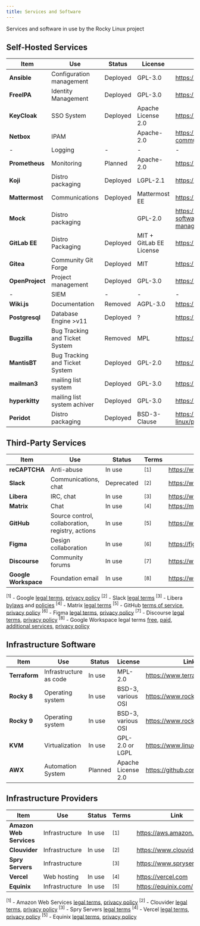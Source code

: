 ```yaml
---
title: Services and Software
---
```


Services and software in use by the Rocky Linux project

## Self-Hosted Services

| **Item**        | **Use**                        | **Status** | **License**             | **Link**                                             |
|-----------------|--------------------------------|------------|-------------------------|------------------------------------------------------|
| **Ansible**     | Configuration management       | Deployed   | GPL-3.0                 | https://ansible.com                                  |
| **FreeIPA**     | Identity Management            | Deployed   | GPL-3.0                 | https://www.freeipa.org                              |
| **KeyCloak**    | SSO System                     | Deployed   | Apache License 2.0      | https://keycloak.org                                 |
| **Netbox**      | IPAM                           |            | Apache-2.0              | https://github.com/netbox-community/netbox           |
| -               | Logging                        | -          | -                       | -                                                    |
| **Prometheus**  | Monitoring                     | Planned    | Apache-2.0              | https://prometheus.io                                |
| **Koji**        | Distro packaging               | Deployed   | LGPL-2.1                | https://fedoraproject.org/wiki/Koji                  |
| **Mattermost**  | Communications                 | Deployed   | Mattermost EE           | https://mattermost.com                               |
| **Mock**        | Distro packaging               |            | GPL-2.0                 | https://github.com/rpm-software-management/mock/wiki |
| **GitLab EE**   | Distro Packaging               | Deployed   | MIT + GitLab EE License | https://gitlab.com                                   |
| **Gitea**       | Community Git Forge            | Deployed   | MIT                     | https://gitea.io                                     |
| **OpenProject** | Project management             | Deployed   | GPL-3.0                 | https://www.openproject.org                          |
| -               | SIEM                           | -          | -                       | -                                                    |
| **Wiki.js**     | Documentation                  | Removed    | AGPL-3.0                | https://wiki.js.org                                  |
| **Postgresql**  | Database Engine  >v11          | Deployed   |  ?                      | https://www.postgresql.org/                          |
| **Bugzilla**    | Bug Tracking and Ticket System | Removed    | MPL                     | https://bugzilla.org                                 |
| **MantisBT**    | Bug Tracking and Ticket System | Deployed   | GPL-2.0                 | https://mantisbt.org                                 |
| **mailman3**    | mailing list system            | Deployed   | GPL-3.0                 | https://www.list.org/                                |
| **hyperkitty**  | mailing list system achiver    | Deployed   | GPL-3.0                 | https://www.list.org/                                |
| **Peridot**     | Distro packaging               | Deployed   | BSD-3-Clause            | https://github.com/rocky-linux/peridot               |

## Third-Party Services

| **Item**             | **Use**                                          | **Status** |  **Terms**   | **Link**                               |
|----------------------|--------------------------------------------------|------------|--------------|----------------------------------------|
| **reCAPTCHA**        | Anti-abuse                                       | In use     |<sup>[1]</sup>| https://www.google.com/recaptcha/about |
| **Slack**            | Communications, chat                             | Deprecated |<sup>[2]</sup>| https://www.slack.com                  |
| **Libera**           | IRC, chat                                        | In use     |<sup>[3]</sup>| https://www.libera.chat                |
| **Matrix**           | Chat                                             | In use     |<sup>[4]</sup>| https://matrix.org                     |
| **GitHub**           | Source control, collaboration, registry, actions | In use     |<sup>[5]</sup>| https://www.github.com                 |
| **Figma**            | Design collaboration                             | In use     |<sup>[6]</sup>| https://figma.com                      |
| **Discourse**        | Community forums                                 | In use     |<sup>[7]</sup>| https://www.discourse.org              |
| **Google Workspace** | Foundation email                                 | In use     |<sup>[8]</sup>| https://workspace.google.com           |

<sup>[1]</sup> - Google [legal terms](https://developers.google.com/terms), [privacy policy](https://policies.google.com/privacy)
<sup>[2]</sup> - Slack [legal terms](https://slack.com/intl/en-us/legal)
<sup>[3]</sup> - Libera [bylaws](https://libera.chat/bylaws/) and [policies](https://libera.chat/policies/)
<sup>[4]</sup> - Matrix [legal terms](https://matrix.org/legal/)
<sup>[5]</sup> - GitHub [terms of service](https://docs.github.com/en/free-pro-team@latest/github/site-policy/github-terms-of-service), [privacy policy](https://docs.github.com/en/free-pro-team@latest/github/site-policy/github-privacy-statement)
<sup>[6]</sup> - Figma [legal terms](https://www.figma.com/tos/), [privacy policy](https://www.figma.com/privacy/)
<sup>[7]</sup> - Discourse [legal terms](https://meta.discourse.org/tos), [privacy policy](https://www.discourse.org/privacy)
<sup>[8]</sup> - Google Workspace legal terms [free](https://workspace.google.com/terms/standard_terms.html), [paid](https://workspace.google.com/terms/2013/1/premier_terms.html), [additional services](https://workspace.google.com/intl/en/terms/additional_services.html), [privacy policy](https://policies.google.com/privacy)


## Infrastructure Software

| **Item**      | **Use**                | **Status** | **License**        | **Link**                       |
|---------------|------------------------|------------|--------------------|--------------------------------|
| **Terraform** | Infrastructure as code | In use     | MPL-2.0            | https://www.terraform.io       |
| **Rocky 8**   | Operating system       | In use     | BSD-3, various OSI | https://www.rockylinux.org     |
| **Rocky 9**   | Operating system       | In use     | BSD-3, various OSI | https://www.rockylinux.org     |
| **KVM**       | Virtualization         | In use     | GPL-2.0 or LGPL    | https://www.linux-kvm.org      |
| **AWX**       | Automation System      | Planned    | Apache License 2.0 | https://github.com/ansible/awx |

## Infrastructure Providers

| **Item**                | **Use**        | **Status** | **Terms**    | **Link**                    |
|-------------------------|----------------|------------|--------------|-----------------------------|
| **Amazon Web Services** | Infrastructure | In use     |<sup>[1]</sup>| https://aws.amazon.com      |
| **Clouvider**           | Infrastructure | In use     |<sup>[2]</sup>| https://www.clouvider.co.uk |
| **Spry Servers**        | Infrastructure |            |<sup>[3]</sup>| https://www.spryservers.net |
| **Vercel**              | Web hosting    | In use     |<sup>[4]</sup>| https://vercel.com          |
| **Equinix**             | Infrastructure | In use     |<sup>[5]</sup>| https://equinix.com/        |
<sup>[1]</sup> - Amazon Web Services [legal terms](https://aws.amazon.com/service-terms/), [privacy policy](https://aws.amazon.com/privacy/)
<sup>[2]</sup> - Clouvider [legal terms](https://www.clouvider.co.uk/terms-conditions/), [privacy policy](https://www.clouvider.co.uk/privacy-and-cookies-policy/)
<sup>[3]</sup> - Spry Servers [legal terms](https://www.spryservers.net/legal/)
<sup>[4]</sup> - Vercel [legal terms](https://vercel.com/legal/terms), [privacy policy](https://vercel.com/legal/privacy-policy)
<sup>[5]</sup> - Equinix [legal terms](https://www.equinix.com/about/legal/terms), [privacy policy](https://www.equinix.com/about/legal/privacy)
